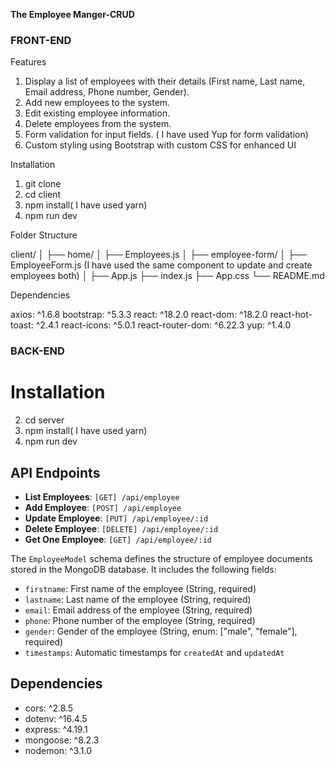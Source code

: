 **The Employee Manger-CRUD**

### FRONT-END

Features

1. Display a list of employees with their details (First name, Last name, Email address, Phone number, Gender).
2. Add new employees to the system.
3. Edit existing employee information.
4. Delete employees from the system.
5. Form validation for input fields. ( I have used Yup for form validation)
6. Custom styling using Bootstrap with custom CSS for enhanced UI

Installation

1. git clone <repository-url>
2. cd client
3. npm install( I have used yarn)
4. npm run dev

Folder Structure

client/
│
├── home/
│ ├── Employees.js
│
├── employee-form/
│ ├── EmployeeForm.js (I have used the same component to update and create employees both)
│
├── App.js
├── index.js
├── App.css
└── README.md

Dependencies

axios: ^1.6.8
bootstrap: ^5.3.3
react: ^18.2.0
react-dom: ^18.2.0
react-hot-toast: ^2.4.1
react-icons: ^5.0.1
react-router-dom: ^6.22.3
yup: ^1.4.0

### BACK-END

# Installation

2. cd server
3. npm install( I have used yarn)
4. npm run dev

## API Endpoints

- **List Employees**: `[GET] /api/employee`
- **Add Employee**: `[POST] /api/employee`
- **Update Employee**: `[PUT] /api/employee/:id`
- **Delete Employee**: `[DELETE] /api/employee/:id`
- **Get One Employee**: `[GET] /api/employee/:id`

The `EmployeeModel` schema defines the structure of employee documents stored in the MongoDB database. It includes the following fields:

- `firstname`: First name of the employee (String, required)
- `lastname`: Last name of the employee (String, required)
- `email`: Email address of the employee (String, required)
- `phone`: Phone number of the employee (String, required)
- `gender`: Gender of the employee (String, enum: ["male", "female"], required)
- `timestamps`: Automatic timestamps for `createdAt` and `updatedAt`

## Dependencies

- cors: ^2.8.5
- dotenv: ^16.4.5
- express: ^4.19.1
- mongoose: ^8.2.3
- nodemon: ^3.1.0
